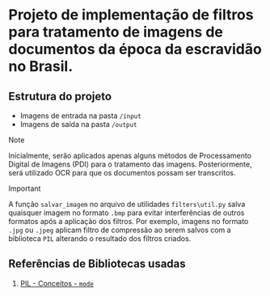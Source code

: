 # Projeto de implementação de filtros para tratamento de imagens de documentos da época da escravidão no Brasil.

## Estrutura do projeto

- Imagens de entrada na pasta `/input`
- Imagens de saída na pasta `/output`

> [!NOTE]
> Inicialmente, serão aplicados apenas alguns métodos de Processamento Digital de Imagens (PDI) para o tratamento das imagens. Posteriormente, será utilizado OCR para que os documentos possam ser transcritos.

> [!IMPORTANT]
> A função `salvar_imagem` no arquivo de utilidades `filters\util.py` salva quaisquer imagem no formato `.bmp` para evitar interferências de outros formatos após a aplicação dos filtros. Por exemplo, imagens no formato `.jpg` ou `.jpeg` aplicam filtro de compressão ao serem salvos com a biblioteca `PIL` alterando o resultado dos filtros criados.

## Referências de Bibliotecas usadas

1. [PIL - Conceitos - `mode`](https://pillow.readthedocs.io/en/stable/handbook/concepts.html#modes)
